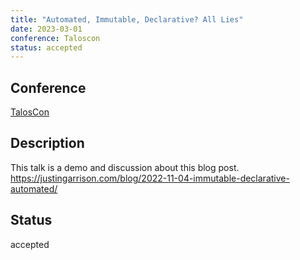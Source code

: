 ```yaml
---
title: "Automated, Immutable, Declarative? All Lies"
date: 2023-03-01
conference: Taloscon
status: accepted
---
```


## Conference

[TalosCon](https://https://www.siderolabs.com/taloscon/)

## Description

This talk is a demo and discussion about this blog post. <https://justingarrison.com/blog/2022-11-04-immutable-declarative-automated/>

## Status

accepted
